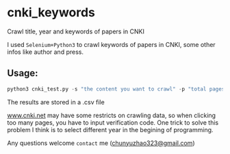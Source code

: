 # cnki_keywords
Crawl title, year and keywords of papers in CNKI

I used `Selenium+Python3` to crawl keywords of papers in CNKI, some other infos like author and press.

Usage:
---
```python
python3 cnki_test.py -s "the content you want to crawl" -p "total pages"
```

The results are stored in a .csv file

www.cnki.net may have some restricts on crawling data, so when clicking too many pages, you have to input verification code. One trick to solve this problem I think is to select different year in the begining of programming.

Any questions welcome `contact` me (chunyuzhao323@gmail.com)
